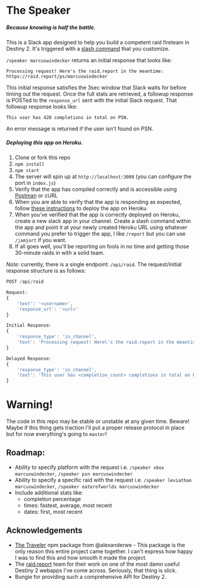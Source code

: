 # The Speaker
##### Because knowing is half the battle.
This is a Slack app designed to help you build a competent raid fireteam in Destiny 2. It's triggered with a [slash command](https://api.slack.com/slash-commands) that you customize.

`/speaker marcuswindecker` returns an initial response that looks like:

`Processing request! Here's the raid.report in the meantime: https://raid.report/ps/marcuswindecker`

This initial response satisfies the 3sec window that Slack waits for before timing out the request. Once the full stats are retrieved, a followup response is POSTed to the `response_url` sent with the initial Slack request. That followup response looks like:

`This user has 420 completions in total on PSN.`

An error message is returned if the user isn't found on PSN.

##### Deploying this app on Heroku.
1. Clone or fork this repo
2. `npm install`
3. `npm start`
4. The server will spin up at `http://localhost:3000` (you can configure the port in `index.js`)
5. Verify that the app has compiled correctly and is accessible using [Postman](https://www.getpostman.com/) or cURL
6. When you are able to verify that the app is responding as expected, follow [these instructions](https://devcenter.heroku.com/articles/getting-started-with-nodejs#deploy-the-app)  to deploy the app on Heroku
7. When you've verified that the app is correctly deployed on Heroku, create a new slack app in your channel. Create a slash command within the app and point it at your newly created Heroku URL using whatever command you prefer to trigger the app, I like `/report` but you can use `/jamjort` if you want.
8. If all goes well, you'll be reporting on fools in no time and getting those 30-minute raids in with a solid team.

*Note:* currently, there is a single endpoint: `/api/raid`. The request/initial response structure is as follows:
```javascript
POST /api/raid

Request:
{
    'text': '<username>',
    'response_url': '<url>'
}

Initial Response:
{
    'response_type': 'in_channel',
    'text': 'Processing request! Here\'s the raid.report in the meantime: https://raid.report/ps/<username>'
}

Delayed Response:
{
    'response_type': 'in_channel',
    'text': 'This user has <completion_count> completions in total on PSN.'
}
```

# Warning!
The code in this repo may be stable or unstable at any given time. Beware! Maybe if this thing gets traction I'll put a proper release protocol in place but for now everything's going to `master`!

## Roadmap:
* Ability to specify platform with the request i.e. `/speaker xbox marcuswindecker`, `/speaker psn marcuswindecker`
* Ability to specify a specific raid with the request i.e. `/speaker leviathan marcuswindecker`, `/speaker eaterofworlds marcuswindecker`
* Include additional stats like:
	* completion percentage
	* times: fastest, average, most recent
	* dates: first, most recent

## Acknowledgements
* [The Traveler](https://github.com/alexanderwe/the-traveler) npm package from @alexanderwe - This package is the only reason this entire project came together. I can't express how happy I was to find this and how smooth it made the project.
* The [raid.report](https://raid.report) team for their work on one of the most damn useful Destiny 2 webapps I've come across. Seriously, that thing is slick.
* Bungie for providing such a comprehensive API for Destiny 2.